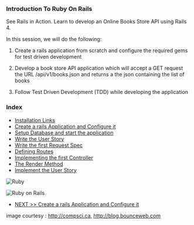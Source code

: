 ### Introduction To Ruby On Rails

See Rails in Action. Learn to develop an Online Books Store API using Rails 4.

In this session, we will do the following:

1) Create a rails application from scratch and configure the required gems for test driven development

2) Develop a book store API application which will accept a GET request the URL /api/v1/books.json and returns a the json containing the list of books

3) Follow Test Driven Development (TDD) while developing the application

### Index

* [Installation Links](step-1-installation-links.md)
* [Create a rails Application and Configure it](step-2-configure-application.md)
* [Setup Database and start the application](step-3-setup-database-and-start-application.md)
* [Write the User Story](step-4-write-user-story.md)
* [Write the first Request Spec](step-5-write-the-first-request-spec.md)
* [Defining Routes](step-6-first-route.md)
* [Implementing the first Controller](step-7-first-controller.md)
* [The Render Method](step-8-understanding-the-render-method.md)
* [Implement the User Story](step-9-implement-user-story.md)


![Ruby](http://compsci.ca/blog/wp-content/uploads/2007/04/ruby_logo.gif "Ruby Programming Language")

![Ruby on Rails](http://blog.bounceweb.com/wp-content/uploads/2010/09/Tools-for-Ruby-on-Rails-logo.jpg "Ruby on Rails, a web application framework")

* [NEXT >> Create a rails Application and Configure it](step-2-configure-application.md)

image courtesy : http://compsci.ca, http://blog.bounceweb.com